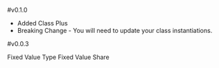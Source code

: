 #v0.1.0

- Added Class Plus
- Breaking Change - You will need to update your class instantiations.

#v0.0.3

Fixed Value Type
Fixed Value Share